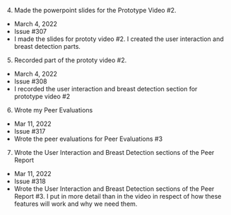 4. Made the powerpoint slides for the Prototype Video #2. 
- March 4, 2022
- Issue #307
- I made the slides for prototy video #2. I created the user interaction and breast detection parts.

5. Recorded part of the prototy video #2.
- March 4, 2022
- Issue #308
- I recorded the user interaction and breast detection section for prototype video #2

6. Wrote my Peer Evaluations 
- Mar 11, 2022
- Issue #317
- Wrote the peer evaluations for Peer Evaluations #3

7. Wrote the User Interaction and Breast Detection sections of the Peer Report
- Mar 11, 2022
- Issue #318
- Wrote the User Interaction and Breast Detection sections of the Peer Report #3. I put in more detail than in the video in respect of how these features will work and why we need them.